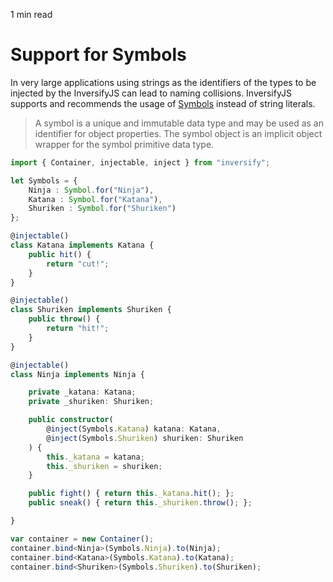 <p id="reading-time-action-id" align="left">1 min read</p>

# Support for Symbols
In very large applications using strings as the identifiers of the types to be injected by the InversifyJS can lead to naming collisions. InversifyJS supports and recommends the usage of [Symbols](https://developer.mozilla.org/en-US/docs/Web/JavaScript/Reference/Global_Objects/Symbol) instead of string literals.

> A symbol is a unique and immutable data type and may be used as an identifier for object properties. The symbol object is an implicit object wrapper for the symbol primitive data type.

```ts
import { Container, injectable, inject } from "inversify";

let Symbols = {
	Ninja : Symbol.for("Ninja"),
	Katana : Symbol.for("Katana"),
	Shuriken : Symbol.for("Shuriken")
};

@injectable()
class Katana implements Katana {
    public hit() {
        return "cut!";
    }
}

@injectable()
class Shuriken implements Shuriken {
    public throw() {
        return "hit!";
    }
}

@injectable()
class Ninja implements Ninja {

    private _katana: Katana;
    private _shuriken: Shuriken;

    public constructor(
	    @inject(Symbols.Katana) katana: Katana,
	    @inject(Symbols.Shuriken) shuriken: Shuriken
    ) {
        this._katana = katana;
        this._shuriken = shuriken;
    }

    public fight() { return this._katana.hit(); };
    public sneak() { return this._shuriken.throw(); };

}

var container = new Container();
container.bind<Ninja>(Symbols.Ninja).to(Ninja);
container.bind<Katana>(Symbols.Katana).to(Katana);
container.bind<Shuriken>(Symbols.Shuriken).to(Shuriken);
```
